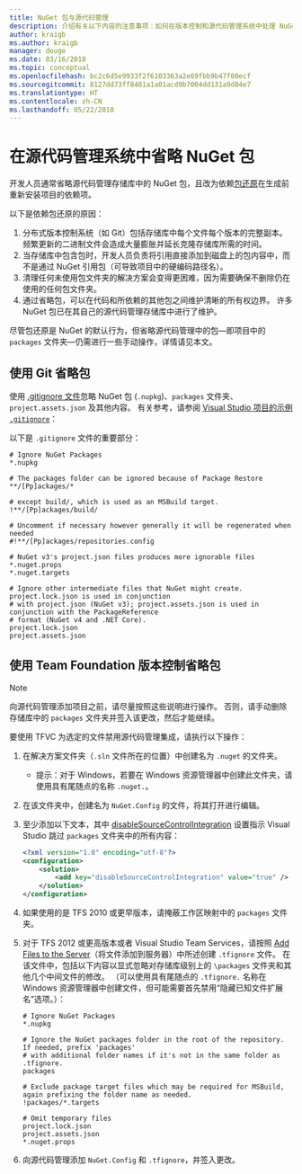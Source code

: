 ```yaml
---
title: NuGet 包与源代码管理
description: 介绍有关以下内容的注意事项：如何在版本控制和源代码管理系统中处理 NuGet 包，以及如何使用 Git 和 TFVC 省略包。
author: kraigb
ms.author: kraigb
manager: douge
ms.date: 03/16/2018
ms.topic: conceptual
ms.openlocfilehash: bc2c6d5e9933f2f6103363a2e69fbb9b47f80ecf
ms.sourcegitcommit: 8127dd73ff8481a1a01acd9b7004dd131a9d84e7
ms.translationtype: HT
ms.contentlocale: zh-CN
ms.lasthandoff: 05/22/2018
---
```

# <a name="omitting-nuget-packages-in-source-control-systems"></a>在源代码管理系统中省略 NuGet 包

开发人员通常省略源代码管理存储库中的 NuGet 包，且改为依赖[包还原](package-restore.md)在生成前重新安装项目的依赖项。

以下是依赖包还原的原因：

1. 分布式版本控制系统（如 Git）包括存储库中每个文件每个版本的完整副本。 频繁更新的二进制文件会造成大量膨胀并延长克隆存储库所需的时间。
1. 当存储库中包含包时，开发人员负责将引用直接添加到磁盘上的包内容中，而不是通过 NuGet 引用包（可导致项目中的硬编码路径名）。
1. 清理任何未使用包文件夹的解决方案会变得更困难，因为需要确保不删除仍在使用的任何包文件夹。
1. 通过省略包，可以在代码和所依赖的其他包之间维护清晰的所有权边界。 许多 NuGet 包已在其自己的源代码管理存储库中进行了维护。

尽管包还原是 NuGet 的默认行为，但省略源代码管理中的包&mdash;即项目中的 `packages` 文件夹&mdash;仍需进行一些手动操作，详情请见本文。

## <a name="omitting-packages-with-git"></a>使用 Git 省略包

使用 [.gitignore 文件](https://git-scm.com/docs/gitignore)忽略 NuGet 包 (`.nupkg`)、`packages` 文件夹、`project.assets.json` 及其他内容。 有关参考，请参阅 [Visual Studio 项目的示例 `.gitignore`](https://github.com/github/gitignore/blob/master/VisualStudio.gitignore)：

以下是 `.gitignore` 文件的重要部分：

```gitignore
# Ignore NuGet Packages
*.nupkg

# The packages folder can be ignored because of Package Restore
**/[Pp]ackages/*

# except build/, which is used as an MSBuild target.
!**/[Pp]ackages/build/

# Uncomment if necessary however generally it will be regenerated when needed
#!**/[Pp]ackages/repositories.config

# NuGet v3's project.json files produces more ignorable files
*.nuget.props
*.nuget.targets

# Ignore other intermediate files that NuGet might create. project.lock.json is used in conjunction
# with project.json (NuGet v3); project.assets.json is used in conjunction with the PackageReference
# format (NuGet v4 and .NET Core).
project.lock.json
project.assets.json
```

## <a name="omitting-packages-with-team-foundation-version-control"></a>使用 Team Foundation 版本控制省略包

> [!Note]
> 向源代码管理添加项目之前，请尽量按照这些说明进行操作。 否则，请手动删除存储库中的 `packages` 文件夹并签入该更改，然后才能继续。

要使用 TFVC 为选定的文件禁用源代码管理集成，请执行以下操作：

1. 在解决方案文件夹（`.sln` 文件所在的位置）中创建名为 `.nuget` 的文件夹。
    - 提示：对于 Windows，若要在 Windows 资源管理器中创建此文件夹，请使用具有尾随点的名称 `.nuget.`。

1. 在该文件夹中，创建名为 `NuGet.Config` 的文件，将其打开进行编辑。

1. 至少添加以下文本，其中 [disableSourceControlIntegration](../reference/nuget-config-file.md#solution-section) 设置指示 Visual Studio 跳过 `packages` 文件夹中的所有内容：

   ```xml
   <?xml version="1.0" encoding="utf-8"?>
   <configuration>
       <solution>
           <add key="disableSourceControlIntegration" value="true" />
       </solution>
   </configuration>
   ```

1. 如果使用的是 TFS 2010 或更早版本，请掩蔽工作区映射中的 `packages` 文件夹。

1. 对于 TFS 2012 或更高版本或者 Visual Studio Team Services，请按照 [Add Files to the Server](/vsts/tfvc/add-files-server.md?view=vsts#tfignore)（将文件添加到服务器）中所述创建 `.tfignore` 文件。 在该文件中，包括以下内容以显式忽略对存储库级别上的 `\packages` 文件夹和其他几个中间文件的修改。 （可以使用具有尾随点的 `.tfignore.` 名称在 Windows 资源管理器中创建文件，但可能需要首先禁用“隐藏已知文件扩展名”选项。）：

   ```cli
   # Ignore NuGet Packages
   *.nupkg

   # Ignore the NuGet packages folder in the root of the repository. If needed, prefix 'packages'
   # with additional folder names if it's not in the same folder as .tfignore.   
   packages

   # Exclude package target files which may be required for MSBuild, again prefixing the folder name as needed.
   !packages/*.targets

   # Omit temporary files
   project.lock.json
   project.assets.json
   *.nuget.props
   ```

1. 向源代码管理添加 `NuGet.Config` 和 `.tfignore`，并签入更改。
